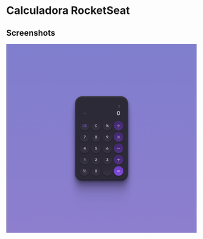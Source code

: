 
# Calculadora RocketSeat




## Screenshots

![App Screenshot](https://github.com/cal-oliveira/calculadora-rocketseat/blob/main/screenshots/img.png?raw=true)



